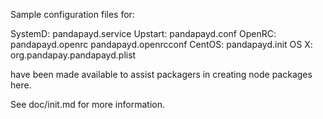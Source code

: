 Sample configuration files for:

SystemD: pandapayd.service
Upstart: pandapayd.conf
OpenRC:  pandapayd.openrc
         pandapayd.openrcconf
CentOS:  pandapayd.init
OS X:    org.pandapay.pandapayd.plist

have been made available to assist packagers in creating node packages here.

See doc/init.md for more information.
